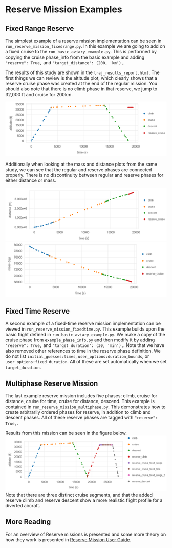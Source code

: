 # Reserve Mission Examples

## Fixed Range Reserve
The simplest example of a reserve mission implementation can be seen in `run_reserve_mission_fixedrange.py`. 
In this example we are going to add on a fixed cruise to the `run_basic_aviary_example.py`. 
This is performed by copying the cruise phase_info from the basic example and adding `"reserve": True,` and `"target_distance": (200, 'km'),`. 

The results of this study are shown in the `traj_results_report.html`. 
The first things we can review is the altitude plot, which clearly shows that a reserve cruise phase was created at the end of the regular mission. 
You should also note that there is no climb phase in that reserve, we jump to 32,000 ft and cruise for 200km.

![Altitude](images/fixed_range_cruise_altitude.png "Altitude vs. Time for Fixed Range Cruise Reserve Example")

Additionally when looking at the mass and distance plots from the same study, we can see that the regular and reserve phases are connected properly. 
There is no discontinuity between regular and reserve phases for either distance or mass.

![Distance](images/fixed_range_cruise_distance.png "Distance vs. Time for Fixed Range Cruise Reserve Example")
![Mass](images/fixed_range_cruise_mass.png "Mass vs. Time for Fixed Range Cruise Reserve Example")

## Fixed Time Reserve
A second example of a fixed-time reserve mission implementation can be viewed in `run_reserve_mission_fixedtime.py`. 
This example builds upon the basic flight defined in `run_basic_aviary_example.py`. 
We make a copy of the cruise phase from `example_phase_info.py` and then modify it by adding `"reserve": True,` and `"target_duration": (30, 'min'),`.
Note that we have also removed other references to time in the reserve phase definition.
We do not list `initial_guesses:times`, `user_options:duration_bounds`, or `user_options:fixed_duration`.
All of these are set automatically when we set `target_duration`. 

## Multiphase Reserve Mission
The last example reserve mission includes five phases: climb, cruise for distance, cruise for time, cruise for distance, descend.
This example is contained in `run_reserve_mission_multiphase.py`.
This demonstrates how to create arbitrarily ordered phases for reserve, in addition to climb and descent phases.
All of these reserve phases are tagged with `"reserve": True,`.

Results from this mission can be seen in the figure below.
![Multiphase](images/multiphase_reserve.png "Distance vs. Time for Multiphase Reserve Example")
Note that there are three distinct cruise segments, and that the added reserve climb and reserve descent show a more realistic flight profile for a diverted aircraft.

## More Reading
For an overview of Reserve missions is presented and some more theory on how they work is presented in [Reserve Mission User Guide](../docs/user_guide/reserve_missions.md).
